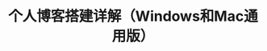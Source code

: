 ---
title: 个人博客搭建详解（Windows和Mac通用版） # 这是标题
categories:  # 这里写的分类会自动汇集到 categories 页面上，分类可以多级
- 博客搭建 # 一级分类
- Next主题配置 # 二级分类 
tags: # 这里写的标签会自动汇集到 tags 页面上
- 博客搭建 # 可配置多个标签，注意格式
- Next主题配置
---